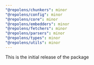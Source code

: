 ```yaml
---
"@repolens/chunkers": minor
"@repolens/config": minor
"@repolens/core": minor
"@repolens/embedders": minor
"@repolens/fetchers": minor
"@repolens/parsers": minor
"@repolens/types": minor
"@repolens/utils": minor
---
```


This is the initial release of the package
